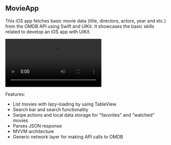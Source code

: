 ## MovieApp

This iOS app fetches basic movie data (title, directors, actors, year and etc.) from the OMDB API using Swift and UIKit. It showcases the basic skills related to develop an iOS app with UIKit.

![](https://github.com/FFC12/MovieApp/blob/master/demo.mov)

Features:

- List movies with lazy-loading by using TableView
- Search bar and search functionality
- Swipe actions and local data storage for "favorites" and "watched" movies
- Parses JSON response
- MVVM architecture
- Generic network layer for making API calls to OMDB
